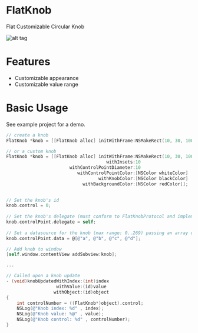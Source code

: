 FlatKnob
========

Flat Customizable Circular Knob

![alt tag](https://raw.github.com/paoloboschini/FlatKnob/master/screen.png)

Features
========

* Customizable appearance
* Customizable value range

Basic Usage
========

See example project for a demo.

```objectivec
// create a knob
FlatKnob *knob = [[FlatKnob alloc] initWithFrame:NSMakeRect(10, 30, 100, 100)];

// or a custom knob
FlatKnob *knob = [[FlatKnob alloc] initWithFrame:NSMakeRect(10, 30, 100, 100)
                                      withInsets:10
                        withControlPointDiameter:10
                           withControlPointColor:[NSColor whiteColor]
                                   withKnobColor:[NSColor blackColor]
                             withBackgroundColor:[NSColor redColor]];

    
// Set the knob's id
knob.control = 0;
    
// Set the knob's delegate (must conform to FlatKnobProtocol and implement knobUpdatedWithIndex...)
knob.controlPoint.delegate = self;
    
// Set a datasource for the knob (max range: 0..269) passing an array of values
knob.controlPoint.data = @[@"a", @"b", @"c", @"d"];

// Add knob to window
[self.window.contentView addSubview:knob];

...

// Called upon a knob update
- (void)knobUpdatedWithIndex:(int)index
                   withValue:(id)value
                  withObject:(id)object
{
    int controlNumber = ((FlatKnob*)object).control;
    NSLog(@"Knob index: %d" , index);
    NSLog(@"Knob value: %@" , value);
    NSLog(@"Knob control: %d" , controlNumber);
}

```
